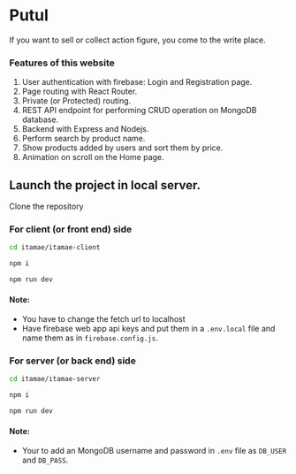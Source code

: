 # Putul

If you want to sell or collect action figure, you come to the write place.

### Features of this website

1. User authentication with firebase: Login and Registration page.
2. Page routing with React Router.
3. Private (or Protected) routing.
4. REST API endpoint for performing CRUD operation on MongoDB database.
5. Backend with Express and Nodejs.
6. Perform search by product name.
7. Show products added by users and sort them by price.
8. Animation on scroll on the Home page.

## Launch the project in local server.

Clone the repository

### For client (or front end) side

```bash
cd itamae/itamae-client

npm i

npm run dev
```

#### Note:

- You have to change the fetch url to localhost
- Have firebase web app api keys and put them in a `.env.local` file and name them as in `firebase.config.js`.

### For server (or back end) side

```bash
cd itamae/itamae-server

npm i

npm run dev
```

#### Note:

- Your to add an MongoDB username and password in `.env` file as `DB_USER` and `DB_PASS`.
